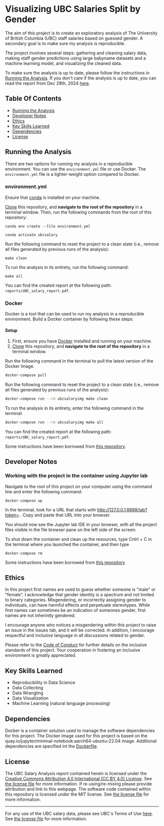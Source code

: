 # Visualizing UBC Salaries Split by Gender

The aim of this project is to create an exploratory analysis of The University of British Columbia (UBC) staff salaries based on guessed gender. A secondary goal is to make sure my analysis is reproducible.

The project involves several steps: gathering and cleaning salary data, making staff gender predictions using large babyname datasets and a machine learning model, and visualizing the cleaned data.

To make sure the analysis is up to date, please follow the instructions in [Running the Analysis](#running-the-analysis). If you don't care if the analysis is up to date, you can read the report from Dec 28th, 2024 [here](https://github.com/jjadeb/UBCSalary/blob/main/reports/UBC_salary_report.pdf).

## Table Of Contents  

- [Running the Analysis](#running-the-analysis)
- [Developer Notes](#developer-notes)
- [Ethics](#ethics)
- [Key Skills Learned](#key-skills-learned)
- [Dependencies](#dependencies)
- [License](#license)

## Running the Analysis

There are two options for running my analysis in a reproducible environment. You can use the `environment.yml` file or use Docker. The `environment.yml` file is a lighter-weight option compared to Docker. 

### environment.yml

Ensure that [conda](https://docs.anaconda.com/free/miniconda/miniconda-install/) is installed on your machine.

[Clone](https://docs.github.com/en/repositories/creating-and-managing-repositories/cloning-a-repository) this repository, and **navigate to the root of the repository** in a terminal window. Then, run the following commands from the root of this repository:

```{bash}
conda env create --file environment.yml
```

```{bash}
conda activate ubcsalary
```

Run the following command to reset the project to a clean state (i.e., remove all files generated by previous runs of the analysis):

```{bash}
make clean
```

To run the analysis in its entirety, run the following command:

```{bash}
make all
```

You can find the created report at the following path: `reports/UBC_salary_report.pdf`.

### Docker

Docker is a tool that can be used to run my analysis in a reproducible environment. Build a Docker container by following these steps:

#### Setup

1. First, ensure you have [Docker](https://www.docker.com/products/docker-desktop/) installed and running on your machine.
2. [Clone](https://docs.github.com/en/repositories/creating-and-managing-repositories/cloning-a-repository) this repository, and **navigate to the root of the repository** in a terminal window.

Run the following command in the terminal to pull the latest version of the Docker Image.

```bash
docker-compose pull
```
Run the following command to reset the project to a clean state (i.e., remove all files generated by previous runs of the analysis):

```bash
docker-compose run --rm ubcsalaryimg make clean
```

To run the analysis in its entirety, enter the following command in the terminal:

```bash
docker-compose run --rm ubcsalaryimg make all
```

You can find the created report at the following path: `reports/UBC_salary_report.pdf`.

Some instructions have been borrowed from [this repository](https://github.com/ttimbers/breast_cancer_predictor_py).

## Developer Notes

### Working with the project in the container using Jupyter lab

Navigate to the root of this project on your computer using the command line and enter the following command:

```{bash}
docker-compose up
```

In the terminal, look for a URL that starts with http://127.0.0.1:8888/lab?token= . Copy and paste that URL into your browser.

You should now see the Jupyter lab IDE in your browser, with all the project files visible in the file browser pane on the left side of the screen.

To shut down the container and clean up the resources, type Cntrl + C in the terminal where you launched the container, and then type

```{bash}
docker-compose rm
```

Some instructions have been borrowed from [this repository](https://github.com/ttimbers/breast_cancer_predictor_py)

## Ethics

In this project first names are used to guess whether someone is "male" or "female". I acknowledge that gender identity is a spectrum and not limited to binary categories. Misgendering, or incorrectly assigning gender to individuals, can have harmful effects and perpetuate stereotypes. While first names can sometimes be an indication of someones gender, first names are not inherintly gendered. 

I encourage anyone who notices a misgendering within this project to raise an issue in the issues tab, and it will be corrected. In addition, I encourage respectful and inclusive language in all discussions related to gender.

Please refer to the [Code of Conduct](CODE_OF_CONDUCT.md) for further details on the inclusive standards of this project. Your cooperation in fostering an inclusive environment is greatly appreciated.

## Key Skills Learned

- Reproducibility in Data Science
- Data Collecting
- Data Wrangling
- Data Visualization
- Machine Learning (natural language processing)

## Dependencies

Docker is a container solution used to manage the software dependencies for this project. The Docker image used for this project is based on the quay.io/jupyter/minimal-notebook:aarch64-ubuntu-22.04 image. Additional dependencies are specified int the [Dockerfile](Dockerfile).

## License

The UBC Salary Analysis report contained herein is licensed under the
[Creative Commons Attribution 4.0 International (CC BY 4.0) License](https://creativecommons.org/licenses/by/4.0/legalcode).
See [the license file](LICENSE) for more information. If
re-using/re-mixing please provide attribution and link to this webpage.
The software code contained within this repository is licensed under the
MIT license. See [the license file](LICENSE) for more information.

--------------------

For any use of the UBC salary data, please see UBC's Terms of Use [here](https://www.ubc.ca/site/legal.html). See [the license file](LICENSE) for more information. 
